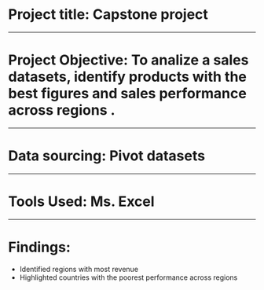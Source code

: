 # Project title:  Capstone project 

---
# Project Objective: To analize a sales datasets, identify products with the best figures and sales performance across regions .

---
# Data sourcing: Pivot datasets 

---
# Tools Used: Ms. Excel 

---
# Findings: 
- Identified regions with most revenue 
- Highlighted countries with the poorest performance across regions

 

